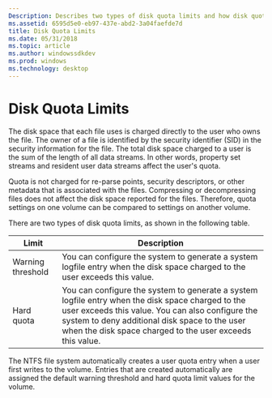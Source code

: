 ```yaml
---
Description: Describes two types of disk quota limits and how disk quota limits are measured.
ms.assetid: 6595d5e0-eb97-437e-abd2-3a04faefde7d
title: Disk Quota Limits
ms.date: 05/31/2018
ms.topic: article
ms.author: windowssdkdev
ms.prod: windows
ms.technology: desktop
---
```


# Disk Quota Limits

The disk space that each file uses is charged directly to the user who owns the file. The owner of a file is identified by the security identifier (SID) in the security information for the file. The total disk space charged to a user is the sum of the length of all data streams. In other words, property set streams and resident user data streams affect the user's quota.

Quota is not charged for re-parse points, security descriptors, or other metadata that is associated with the files. Compressing or decompressing files does not affect the disk space reported for the files. Therefore, quota settings on one volume can be compared to settings on another volume.

There are two types of disk quota limits, as shown in the following table.



| Limit                        | Description                                                                                                                                                                                                                                                                    |
|------------------------------|--------------------------------------------------------------------------------------------------------------------------------------------------------------------------------------------------------------------------------------------------------------------------------|
| Warning threshold<br/> | You can configure the system to generate a system logfile entry when the disk space charged to the user exceeds this value.<br/>                                                                                                                                         |
| Hard quota<br/>        | You can configure the system to generate a system logfile entry when the disk space charged to the user exceeds this value. You can also configure the system to deny additional disk space to the user when the disk space charged to the user exceeds this value.<br/> |



 

The NTFS file system automatically creates a user quota entry when a user first writes to the volume. Entries that are created automatically are assigned the default warning threshold and hard quota limit values for the volume.

 

 




